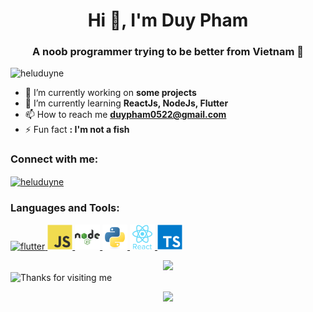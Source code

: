 <h1 align="center">Hi 👋, I'm Duy Pham</h1>
<h3 align="center">A noob programmer trying to be better from Vietnam 🌱</h3>

<p align="left"> 
  <img src="https://komarev.com/ghpvc/?username=heluduyne&label=Profile%20views&color=25cb5c&style=flat" alt="heluduyne" />
</p>

- 🔭 I’m currently working on **some projects**
- 🌱 I’m currently learning **ReactJs, NodeJs, Flutter**
- 📫 How to reach me **duypham0522@gmail.com**
- ⚡ Fun fact **: I'm not a fish**

<h3 align="left">Connect with me:</h3>
<p align="left">
  <a href="https://www.facebook.com/heluduyne" target="blank">
    <img align="center" src="https://raw.githubusercontent.com/rahuldkjain/github-profile-readme-generator/master/src/images/icons/Social/facebook.svg" alt="heluduyne" height="30" width="40" />
  </a>
</p>

<h3 align="left">Languages and Tools:</h3>
<p align="left"> 
  <a href="https://flutter.dev" target="_blank" rel="noreferrer">
    <img src="https://www.vectorlogo.zone/logos/flutterio/flutterio-icon.svg" alt="flutter" width="40" height="40"/>
  </a> 
  <a href="https://developer.mozilla.org/en-US/docs/Web/JavaScript" target="_blank" rel="noreferrer">
    <img src="https://raw.githubusercontent.com/devicons/devicon/master/icons/javascript/javascript-original.svg" alt="javascript" width="40" height="40"/>
  </a> 
  <a href="https://nodejs.org" target="_blank" rel="noreferrer">
    <img src="https://raw.githubusercontent.com/devicons/devicon/master/icons/nodejs/nodejs-original-wordmark.svg" alt="nodejs" width="40" height="40"/>
  </a> 
  <a href="https://www.python.org" target="_blank" rel="noreferrer">
    <img src="https://raw.githubusercontent.com/devicons/devicon/master/icons/python/python-original.svg" alt="python" width="40" height="40"/>
  </a> 
  <a href="https://reactjs.org/" target="_blank" rel="noreferrer">
    <img src="https://raw.githubusercontent.com/devicons/devicon/master/icons/react/react-original-wordmark.svg" alt="react" width="40" height="40"/>
  </a> 
  <a href="https://www.typescriptlang.org/" target="_blank" rel="noreferrer">
    <img src="https://raw.githubusercontent.com/devicons/devicon/master/icons/typescript/typescript-original.svg" alt="typescript" width="40" height="40"/>
  </a> 
</p>

<div align="center">  
  <a href="https://www.buymeacoffee.com/kevcui" target="_blank">
    <img src="https://media.giphy.com/media/Vuw9m5wXviFIQ/source.gif" width="280" height="auto" />
  </a>
</div>

<img height="120" alt="Thanks for visiting me" width="100%" src="https://raw.githubusercontent.com/BrunnerLivio/brunnerlivio/master/images/marquee.svg" />
<p align="center">
  <img src="https://capsule-render.vercel.app/api?type=waving&color=gradient&height=60&section=footer&width=100"/>
</p>
